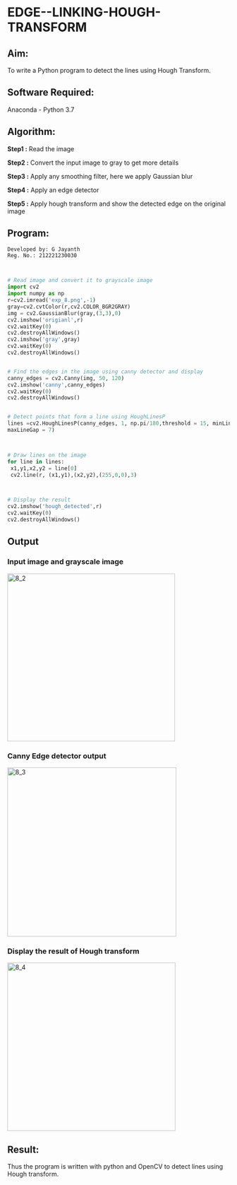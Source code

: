 # EDGE--LINKING-HOUGH-TRANSFORM
## Aim:
To write a Python program to detect the lines using Hough Transform.

## Software Required:
Anaconda - Python 3.7

## Algorithm:
**Step1 :** Read the image

**Step2 :** Convert the input image to gray to get more details

**Step3 :** Apply any smoothing filter, here we apply Gaussian blur

**Step4 :** Apply an edge detector

**Step5 :** Apply hough transform and show the detected edge on the original image


## Program:
```
Developed by: G Jayanth
Reg. No.: 212221230030
```
```Python


# Read image and convert it to grayscale image
import cv2
import numpy as np
r=cv2.imread('exp_8.png',-1)
gray=cv2.cvtColor(r,cv2.COLOR_BGR2GRAY)
img = cv2.GaussianBlur(gray,(3,3),0)
cv2.imshow('origianl',r)
cv2.waitKey(0)
cv2.destroyAllWindows()
cv2.imshow('gray',gray)
cv2.waitKey(0)
cv2.destroyAllWindows()


# Find the edges in the image using canny detector and display
canny_edges = cv2.Canny(img, 50, 120)
cv2.imshow('canny',canny_edges)
cv2.waitKey(0)
cv2.destroyAllWindows()


# Detect points that form a line using HoughLinesP
lines =cv2.HoughLinesP(canny_edges, 1, np.pi/180,threshold = 15, minLineLength =5 ,
maxLineGap = 7)



# Draw lines on the image
for line in lines:
 x1,y1,x2,y2 = line[0]
 cv2.line(r, (x1,y1),(x2,y2),(255,0,0),3)



# Display the result
cv2.imshow('hough_detected',r)
cv2.waitKey(0)
cv2.destroyAllWindows()


```
## Output

### Input image and grayscale image

<img width="380" alt="8_2" src="https://github.com/JayanthYadav123/EDGE--LINKING-HOUGH-TRANSFORM/assets/94836154/8577bbf1-e2e3-4445-8439-95cd0dde4401">


### Canny Edge detector output

<img width="383" alt="8_3" src="https://github.com/JayanthYadav123/EDGE--LINKING-HOUGH-TRANSFORM/assets/94836154/87cf7ecc-3694-45da-bf56-ee6a29a8be3b">


### Display the result of Hough transform

<img width="381" alt="8_4" src="https://github.com/JayanthYadav123/EDGE--LINKING-HOUGH-TRANSFORM/assets/94836154/6c8302fc-1cd0-4ab5-9ab6-4f5c22cf750c">



## Result:
Thus the program is written with python and OpenCV to detect lines using Hough transform. 
